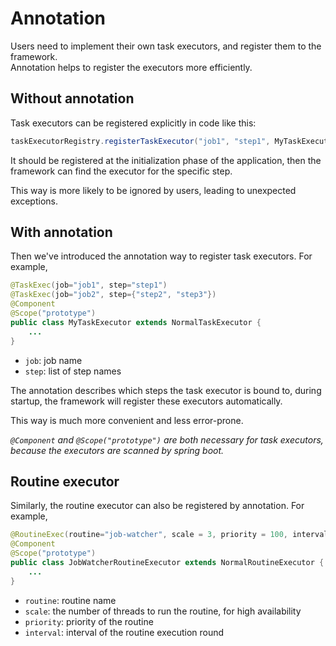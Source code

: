 # Annotation

Users need to implement their own task executors, and register them to the framework.   
Annotation helps to register the executors more efficiently.

## Without annotation

Task executors can be registered explicitly in code like this:
``` java
taskExecutorRegistry.registerTaskExecutor("job1", "step1", MyTaskExecutor.class);
```

It should be registered at the initialization phase of the application, then the framework can find the executor for the specific step.

This way is more likely to be ignored by users, leading to unexpected exceptions.

## With annotation

Then we've introduced the annotation way to register task executors. For example,

``` java
@TaskExec(job="job1", step="step1")
@TaskExec(job="job2", step={"step2", "step3"})
@Component
@Scope("prototype")
public class MyTaskExecutor extends NormalTaskExecutor {
	...
}
```

- `job`: job name
- `step`: list of step names

The annotation describes which steps the task executor is bound to, during startup, the framework will register these executors automatically.

This way is much more convenient and less error-prone.

*`@Component` and `@Scope("prototype")` are both necessary for task executors, because the executors are scanned by spring boot.*

## Routine executor

Similarly, the routine executor can also be registered by annotation. For example,

``` java
@RoutineExec(routine="job-watcher", scale = 3, priority = 100, interval = 30 * 1000L)
@Component
@Scope("prototype")
public class JobWatcherRoutineExecutor extends NormalRoutineExecutor {
	...
}
```

- `routine`: routine name
- `scale`: the number of threads to run the routine, for high availability
- `priority`: priority of the routine
- `interval`: interval of the routine execution round